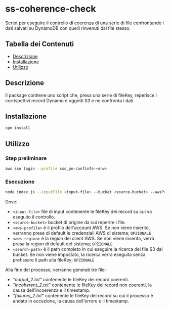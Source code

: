 # ss-coherence-check

Script per eseguire il controllo di coerenza di una serie di file confrontando i dati salvati su DynamoDB con quelli rinvenuti dal file stesso.

## Tabella dei Contenuti

- [Descrizione](#descrizione)
- [Installazione](#installazione)
- [Utilizzo](#utilizzo)

## Descrizione

Il package contiene uno script che, presa una serie di fileKey, reperisce i corrispettivi record Dynamo e oggetti S3 e ne confronta i dati.

## Installazione

```bash
npm install
```

## Utilizzo

### Step preliminare

```bash
aws sso login --profile sso_pn-confinfo-<env>
```

### Esecuzione

```bash
node index.js --inputFile <input-file> --bucket <source-bucket> --awsProfile <aws-profile> --awsRegion <aws-region> --searchPath <search-path>
```

Dove:

- `<input-file>` file di input contenente le fileKey dei record su cui va eseguito il controllo.
- `<source-bucket>` bucket di origine da cui reperire i file.
- `<aws-profile>` è il profilo dell'account AWS. Se non viene inserito, verranno prese di default le credenziali AWS di sistema; `OPZIONALE`
- `<aws-region>` è la region dei client AWS. Se non viene inserita, verrà presa la region di default del sistema; `OPZIONALE`
- `<search-path>` è il path completo in cui eseguire la ricerca dei file S3 dal bucket. Se non viene impostato, la ricerca verrà eseguita senza prefissare il path alla fileKey; `OPZIONALE`

Alla fine del processo, verranno generati tre file:

- _"output_2.txt"_ contenente le fileKey dei record coerenti.
- _"incoherent_2.txt"_ contenente le fileKey dei record non coerenti, la causa dell'incoerenza e il timestamp.
- _"failures_2.txt"_ contenente le fileKey dei record su cui il processo è andato in eccezione, la causa dell'errore e il timestamp.